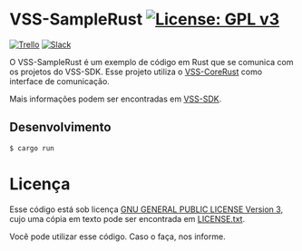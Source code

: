 # VSS-SampleRust [![License: GPL v3](https://img.shields.io/badge/License-GPL%20v3-blue.svg)][gpl3]

[![Trello](https://img.shields.io/badge/Trello-SDK-blue.svg)][vss-sdk-trello]
[![Slack](https://img.shields.io/badge/Slack-Channel-551a8b.svg)][slack]

O VSS-SampleRust é um exemplo de código em Rust que se comunica com os projetos do VSS-SDK.
Esse projeto utiliza o [VSS-CoreRust][vss-core-rust] como interface de comunicação.

Mais informações podem ser encontradas em [VSS-SDK][vss-sdk].

## Desenvolvimento
```
$ cargo run
```

# Licença

Esse código está sob licença [GNU GENERAL PUBLIC LICENSE Version 3][gpl3], cujo uma cópia em
texto pode ser encontrada em [LICENSE.txt](LICENSE.txt).

Você pode utilizar esse código. Caso o faça, nos informe.

[gpl3]: http://www.gnu.org/licenses/gpl-3.0/
[travis]: https://travis-ci.org/SIRLab/VSS-SampleRust
[install]: https://github.com/SIRLab/VSS-SampleCppy/blob/master/INSTALL.md
[vss-sdk]: https://vss-sdk.github.io
[vss-core-rust]: https://github.com/SIRLab/VSS-CoreRust
[vss-sdk-trello]: https://trello.com/b/b4dVV6ug/vss-sdk
[slack]: https://vss-sdk.slack.com